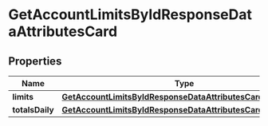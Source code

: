 

# GetAccountLimitsByIdResponseDataAttributesCard


## Properties

| Name | Type | Description | Notes |
|------------ | ------------- | ------------- | -------------|
|**limits** | [**GetAccountLimitsByIdResponseDataAttributesCardLimits**](GetAccountLimitsByIdResponseDataAttributesCardLimits.md) |  |  [optional] |
|**totalsDaily** | [**GetAccountLimitsByIdResponseDataAttributesCardTotalsDaily**](GetAccountLimitsByIdResponseDataAttributesCardTotalsDaily.md) |  |  [optional] |



